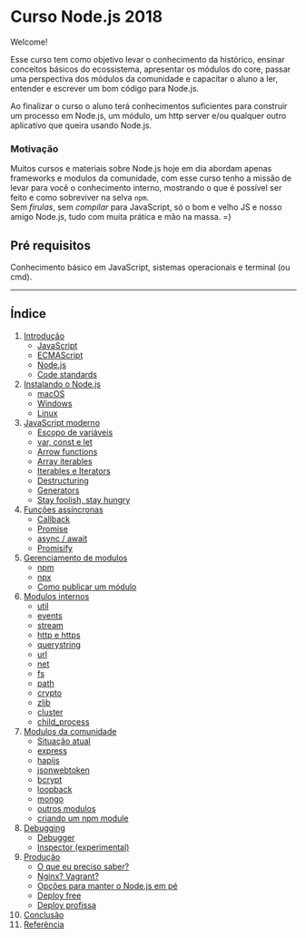 Curso Node.js 2018
===

Welcome!

Esse curso tem como objetivo levar o conhecimento da histórico, ensinar conceitos básicos do ecossistema, apresentar os módulos do core, passar uma perspectiva dos módulos da comunidade e capacitar o aluno a ler, entender e escrever um bom código para Node.js.

Ao finalizar o curso o aluno terá conhecimentos suficientes para construir um processo em Node.js, um módulo, um http server e/ou qualquer outro aplicativo que queira usando Node.js.

### Motivação

Muitos cursos e materiais sobre Node.js hoje em dia abordam apenas frameworks e modulos da comunidade, com esse curso tenho a missão de levar para você o conhecimento interno, mostrando o que é possível ser feito e como sobreviver na selva `npm`. <br />
Sem *firulas*, sem *compilar* para JavaScript, só o bom e velho JS e nosso amigo Node.js, tudo com muita prática e mão na massa. =)


## Pré requisitos
Conhecimento básico em JavaScript, sistemas operacionais e terminal (ou cmd).

---

<a id='index'></a>
## Índice

1. [Introdução](modules/01%20-%20Introduction.md#introduction)
   - [JavaScript](#introduction-javascript)
   - [ECMAScript](#introduction-ecmascript)
   - [Node.js](#introduction-nodejs)
   - [Code standards](#introduction-codestandards)
2. [Instalando o Node.js](#getting-ready)
   - [macOS](#getting-ready-macos)
   - [Windows](#getting-ready-windows)
   - [Linux](#getting-ready-linux)
3. [JavaScript moderno](#newjs)
   - [Escopo de variáveis](#newjs-variableescope)
   - [var, const e let](#newjs-constletvar)
   - [Arrow functions](#newjs-arrowfunctions)
   - [Array iterables](#newjs-arrayiterables)
   - [Iterables e Iterators]()
   - [Destructuring]()
   - [Generators]()
   - [Stay foolish, stay hungry]()
4. [Funções assíncronas](#async-functions)
   - [Callback]()
   - [Promise]()
   - [async / await]()
   - [Promisify]()
5. [Gerenciamento de modulos]()
   - [npm]()
   - [npx]()
   - [Como publicar um módulo]()
6. [Modulos internos]()
   - [util]()
   - [events]()
   - [stream]()
   - [http e https]()
   - [querystring]()
   - [url]()
   - [net]()
   - [fs]()
   - [path]()
   - [crypto]()
   - [zlib]()
   - [cluster]()
   - [child_process]()
7. [Modulos da comunidade]()
   - [Situação atual]()
   - [express]()
   - [hapijs]()
   - [jsonwebtoken]()
   - [bcrypt]()
   - [loopback]()
   - [mongo]()
   - [outros modulos]()
   - [criando um npm module]()
8. [Debugging]()
   - [Debugger]()
   - [Inspector (experimental)]()
9. [Produção]()
   - [O que eu preciso saber?]()
   - [Nginx? Vagrant?]()
   - [Opções para manter o Node.js em pé]()
   - [Deploy free]()
   - [Deploy profissa]()
10. [Conclusão]()
11. [Referência](references.md)
